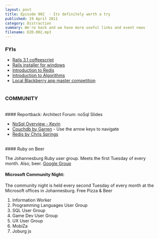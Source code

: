 ```yaml
---
layout: post
title: Episode 002  - Its definitely worth a try
published: 19 April 2011
category: Distraction
summary: We're back and we have more useful links and event news
filename: D2D.002.mp3
---
```


### FYIs
* [Rails 3.1 coffeescript](http://mzan.si/6Jcl)
* [Rails installer for windows](http://www.railsinstaller.org/)
* [Introduction to Redis](http://try.redis-db.com/)
* [Introduction to Algorithms](http://algorithms.openmymind.net/)
* [Local Blackberry app master competition](http://blackberryappmaster.co.za/)
<br/> <br/>
### COMMUNITY
<br/>
#### Reportback:  Architect Forum: noSql Slides

* [NoSql Overview - Kevin](http://drivensoftware.github.com/resources/distraction/nosql.zip)
* [Couchdb by Garren](http://coucharch.heroku.com) - Use the arrow keys to navigate
* [Redis by Chris Springs](http://drivensoftware.github.com/resources/distraction/redis.pdf)

<br/>
#### Ruby on Beer

The Johannesburg Ruby user group. Meets the first Tuesday of every month. Also, beer. [Google Group](http://groups.google.com/group/rubyorgza)
#### Microsoft Community Night:
The community night is held every second Tuesday of every month at the Microsoft offices in Johannesburg.
Free Pizza & Beer

1. Information Worker
2. Programming Languages User Group
3. SQL User Group
4. Game Dev User Group
5. UX User Group
6. MobiZa
7. Joburg js

